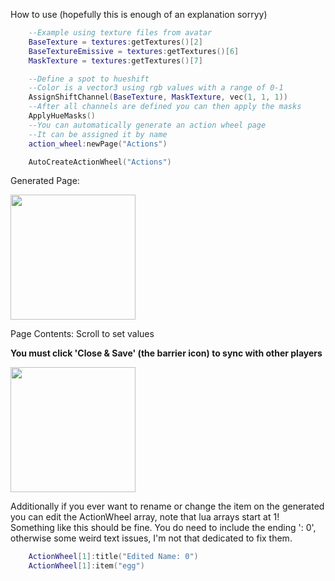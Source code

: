 How to use (hopefully this is enough of an explanation sorryy)
```lua
    --Example using texture files from avatar
    BaseTexture = textures:getTextures()[2]
    BaseTextureEmissive = textures:getTextures()[6]
    MaskTexture = textures:getTextures()[7]

    --Define a spot to hueshift
    --Color is a vector3 using rgb values with a range of 0-1
    AssignShiftChannel(BaseTexture, MaskTexture, vec(1, 1, 1))
    --After all channels are defined you can then apply the masks
    ApplyHueMasks()
    --You can automatically generate an action wheel page
    --It can be assigned it by name
    action_wheel:newPage("Actions")

    AutoCreateActionWheel("Actions")
 ```
Generated Page:

<img src="https://github.com/Velvet-Bat/VelvetHueShift/assets/112919990/a34bb114-68ca-48b3-9f8d-674f30acddc5" width="200" height="200">

Page Contents: Scroll to set values

**You must click 'Close & Save' (the barrier icon) to sync with other players** 

<img src="https://github.com/Velvet-Bat/VelvetHueShift/assets/112919990/4b13028c-f83f-4b91-877d-553af6a6d373" width="200" height="200">

Additionally if you ever want to rename or change the item on the generated you can edit the ActionWheel array, note that lua arrays start at 1!
Something like this should be fine. You do need to include the ending ': 0', otherwise some weird text issues, I'm not that dedicated to fix them.
```lua
    ActionWheel[1]:title("Edited Name: 0")
    ActionWheel[1]:item("egg")
```
